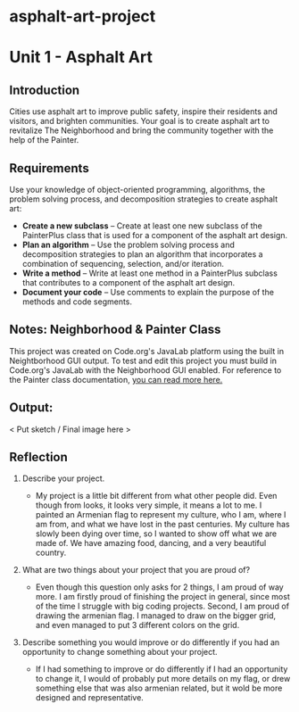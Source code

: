 # asphalt-art-project
# Unit 1 - Asphalt Art

## Introduction

Cities use asphalt art to improve public safety, inspire their residents and visitors, and brighten communities. Your goal is to create asphalt art to revitalize The Neighborhood and bring the community together with the help of the Painter.

## Requirements

Use your knowledge of object-oriented programming, algorithms, the problem solving process, and decomposition strategies to create asphalt art:
- **Create a new subclass** – Create at least one new subclass of the PainterPlus class that is used for a component of the asphalt art design.
- **Plan an algorithm** – Use the problem solving process and decomposition strategies to plan an algorithm that incorporates a combination of sequencing, selection, and/or iteration.
- **Write a method** – Write at least one method in a PainterPlus subclass that contributes to a component of the asphalt art design.
- **Document your code** – Use comments to explain the purpose of the methods and code segments.

## Notes: Neighborhood & Painter Class

This project was created on Code.org's JavaLab platform using the built in Neightborhood GUI output. To test and edit this project you must build in Code.org's JavaLab with the Neighborhood GUI enabled. For reference to the Painter class documentation, [you can read more here.](https://studio.code.org/docs/ide/javalab/classes/Painter)

## Output:

< Put sketch / Final image here >

## Reflection

1. Describe your project.

   - My project is a little bit different from what other people did. Even though from looks, it looks very simple, it means a lot to me. I painted an Armenian flag to represent my culture, who I am, where I am from, and what we have lost in the past centuries. My culture has slowly been dying over time, so I wanted to show off what we are made of. We have amazing food, dancing, and a very beautiful country.

2. What are two things about your project that you are proud of?

   - Even though this question only asks for 2 things, I am proud of way more. I am firstly proud of finishing the project in general, since most of the time I struggle with big coding projects. Second, I am proud of drawing the armenian flag. I managed to draw on the bigger grid, and even managed to put 3 different colors on the grid.

3. Describe something you would improve or do differently if you had an opportunity to change something about your project.

   - If I had something to improve or do differently if I had an opportunity to change it, I would of probably put more details on my flag, or drew something else that was also armenian related, but it wold be more designed and representative.
